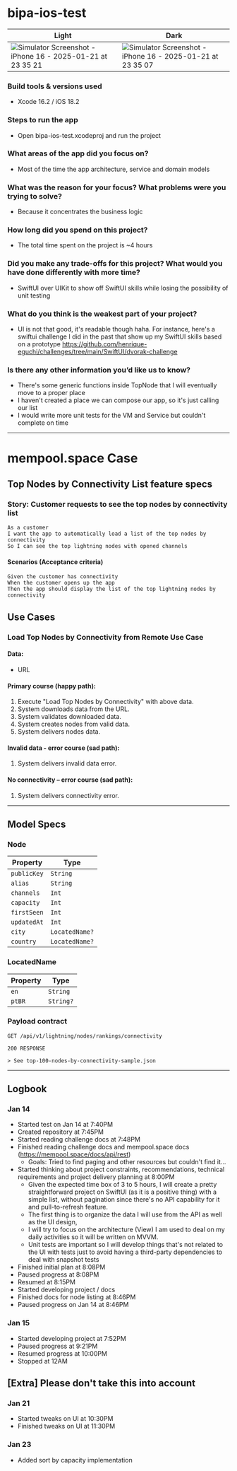 # bipa-ios-test

| Light | Dark |
| --- | --- |
| ![Simulator Screenshot - iPhone 16 - 2025-01-21 at 23 35 21](https://github.com/user-attachments/assets/e1f881dd-8d15-40ab-94f8-231473d62311) | ![Simulator Screenshot - iPhone 16 - 2025-01-21 at 23 35 07](https://github.com/user-attachments/assets/407e39aa-249e-436c-8ee4-80c4e0fc5e91) |


### Build tools & versions used

- Xcode 16.2 / iOS 18.2

### Steps to run the app

- Open bipa-ios-test.xcodeproj and run the project

### What areas of the app did you focus on?

- Most of the time the app architecture, service and domain models

### What was the reason for your focus? What problems were you trying to solve?

- Because it concentrates the business logic

### How long did you spend on this project?

- The total time spent on the project is ~4 hours

### Did you make any trade-offs for this project? What would you have done differently with more time?

- SwiftUI over UIKit to show off SwiftUI skills while losing the possibility of unit testing

### What do you think is the weakest part of your project?

- UI is not that good, it's readable though haha. For instance, here's a swiftui challenge I did in the past that show up my SwiftUI skills based on a prototype https://github.com/henrique-eguchi/challenges/tree/main/SwiftUI/dvorak-challenge

### Is there any other information you’d like us to know?

- There's some generic functions inside TopNode that I will eventually move to a proper place
- I haven't created a place we can compose our app, so it's just calling our list
- I would write more unit tests for the VM and Service but couldn't complete on time

---

# mempool.space Case 

## Top Nodes by Connectivity List feature specs

### Story: Customer requests to see the top nodes by connectivity list

```
As a customer
I want the app to automatically load a list of the top nodes by connectivity
So I can see the top lightning nodes with opened channels
```

#### Scenarios (Acceptance criteria)

```
Given the customer has connectivity
When the customer opens up the app
Then the app should display the list of the top lightning nodes by connectivity
```

## Use Cases

### Load Top Nodes by Connectivity from Remote Use Case

#### Data:
- URL

#### Primary course (happy path):
1. Execute "Load Top Nodes by Connectivity" with above data.
2. System downloads data from the URL.
3. System validates downloaded data.
4. System creates nodes from valid data.
5. System delivers nodes data.

#### Invalid data - error course (sad path):
1. System delivers invalid data error.

#### No connectivity – error course (sad path):
1. System delivers connectivity error.

---

## Model Specs

### Node

| Property      | Type              |
|---------------|-------------------|
| `publicKey`   | `String`          |
| `alias`       | `String`          |
| `channels`    | `Int`             |
| `capacity`    | `Int`             |
| `firstSeen`   | `Int`             |
| `updatedAt`   | `Int`             |
| `city`        | `LocatedName?`    |
| `country`     | `LocatedName?`    |

### LocatedName

| Property      | Type          |
|---------------|---------------|
| `en`          | `String`      |
| `ptBR`        | `String?`     |

### Payload contract

```
GET /api/v1/lightning/nodes/rankings/connectivity

200 RESPONSE

> See top-100-nodes-by-connectivity-sample.json
```

---

## Logbook

### Jan 14

- Started test on Jan 14 at 7:40PM
- Created repository at 7:45PM
- Started reading challenge docs at 7:48PM
- Finished reading challenge docs and mempool.space docs (https://mempool.space/docs/api/rest)
  - Goals: Tried to find paging and other resources but couldn't find it... 
- Started thinking about project constraints, recommendations, technical requirements and project delivery planning at 8:00PM
  - Given the expected time box of 3 to 5 hours, I will create a pretty straightforward project on SwiftUI (as it is a positive thing) with a simple list, without pagination since there's no API capability for it and pull-to-refresh feature. 
  - The first thing is to organize the data I will use from the API as well as the UI design,
  - I will try to focus on the architecture (View) I am used to deal on my daily activities so it will be written on MVVM.
  - Unit tests are important so I will develop things that's not related to the UI with tests just to avoid having a third-party dependencies to deal with snapshot tests
- Finished initial plan at 8:08PM
- Paused progress at 8:08PM
- Resumed at 8:15PM
- Started developing project / docs
- Finished docs for node listing at 8:46PM
- Paused progress on Jan 14 at 8:46PM

### Jan 15

- Started developing project at 7:52PM
- Paused progress at 9:21PM
- Resumed progress at 10:00PM
- Stopped at 12AM


## [Extra] Please don't take this into account

### Jan 21

- Started tweaks on UI at 10:30PM
- Finished tweaks on UI at 11:30PM

### Jan 23

- Added sort by capacity implementation